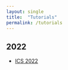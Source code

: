 ```yaml
---
layout: single
title:  "Tutorials"
permalink: /tutorials
---
```


## 2022
- [ICS 2022](/tutorials/ICS-2022)
